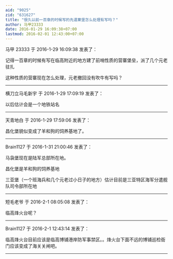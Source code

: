 ```yaml
---
aid: "9025"
zid: "631627"
title: "很久以前一百章的时候写的先遣寨堡怎么处理有写吗？"
author: 马甲23333
date: 2016-01-29 16:09:38+07:00
lastmod: 2016-02-01 12:43:00+07:00
---
```


马甲 23333 于 2016-1-29 16:09:38 发表了：

记得一百章的时候有写在临高附近的地方建了前哨性质的营寨堡垒，派了几个元老驻扎

这种性质的营寨现在怎么处理，元老撤回没有吹牛有写吗？

---

横刀立马毛新宇 于 2016-1-29 17:09:19 发表了：

以后估计会是一个地铁站名

---

天青地白 于 2016-1-29 17:59:06 发表了：

昌化堡貌似变成了羊和狗的饲养基地了。

---

Brain1127 于 2016-1-31 21:00:46 发表了：

马袅堡现在是陆军总部所在地。

昌化堡是羊和狗的饲养基地

三亚堡（一个班海兵和几个元老过小日子的地方）估计目前是三亚特区海军分遣舰队司令部所在地

---

短毛老爷 于 2016-2-1 08:05:08 发表了：

临高烽火台呢？

---

Brain1127 于 2016-2-1 12:43:14 发表了：

临高烽火台目前应该是临高博铺港岸防军事禁区。。烽火台下面不远的博铺巡检衙门应该变成了海关关闸吧。

---
